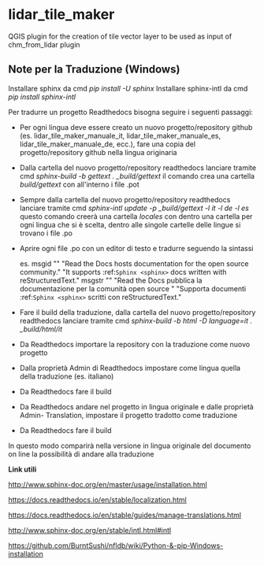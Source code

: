 # lidar_tile_maker
QGIS plugin for the creation of tile vector layer to be used as input of chm_from_lidar plugin

Note per la Traduzione (Windows)
---------------------------------
Installare sphinx da cmd *pip install -U sphinx*
Installare sphinx-intl da cmd *pip install sphinx-intl*

Per tradurre un progetto Readthedocs bisogna seguire i seguenti passaggi:

* Per ogni lingua deve essere creato un nuovo progetto/repository github (es. lidar_tile_maker_manuale_it, lidar_tile_maker_manuale_es, lidar_tile_maker_manuale_de, ecc.), fare una copia del progetto/repository github nella lingua originaria
* Dalla cartella del nuovo progetto/repository readthedocs lanciare tramite cmd *sphinx-build -b gettext . _build/gettext* il comando crea una cartella _build/gettext_ con all'interno i file .pot
* Sempre dalla cartella del nuovo progetto/repository readthedocs lanciare tramite cmd *sphinx-intl update -p _build/gettext -l it -l de -l es* questo comando creerà una cartella _locales_ con dentro una cartella per ogni lingua che si è scelta, dentro alle singole cartelle delle lingue si trovano i file .po
* Aprire ogni file .po con un editor di testo e tradurre seguendo la sintassi

  es.
  msgid ""
  "Read the Docs hosts documentation for the open source community."
  "It supports :ref:`Sphinx <sphinx>` docs written with reStructuredText."
  msgstr ""
  "Read the Docs pubblica la documentazione per la comunità open source "
  "Supporta documenti :ref:`Sphinx <sphinx>` scritti con reStructuredText."

* Fare il build della traduzione, dalla cartella del nuovo progetto/repository readthedocs lanciare tramite cmd *sphinx-build -b html -D language=it . _build/html/it*
* Da Readthedocs importare la repository con la traduzione come nuovo progetto
* Dalla proprietà Admin di Readthedocs impostare come lingua quella della traduzione (es. italiano)
* Da Readthedocs fare il build
* Da Readthedocs andare nel progetto in lingua originale e dalle proprietà Admin- Translation, impostare il progetto tradotto come traduzione 
* Da Readthedocs fare il build

In questo modo comparirà nella versione in lingua originale del documento on line la possibilità di andare alla traduzione

**Link utili**

http://www.sphinx-doc.org/en/master/usage/installation.html

https://docs.readthedocs.io/en/stable/localization.html

https://docs.readthedocs.io/en/stable/guides/manage-translations.html

http://www.sphinx-doc.org/en/stable/intl.html#intl

https://github.com/BurntSushi/nfldb/wiki/Python-&-pip-Windows-installation